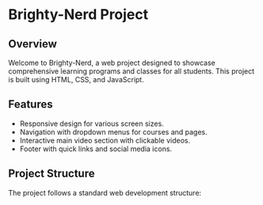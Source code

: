# Brighty-Nerd Project

## Overview
Welcome to Brighty-Nerd, a web project designed to showcase comprehensive learning programs and classes for all students. This project is built using HTML, CSS, and JavaScript.

## Features
- Responsive design for various screen sizes.
- Navigation with dropdown menus for courses and pages.
- Interactive main video section with clickable videos.
- Footer with quick links and social media icons.

## Project Structure
The project follows a standard web development structure:

